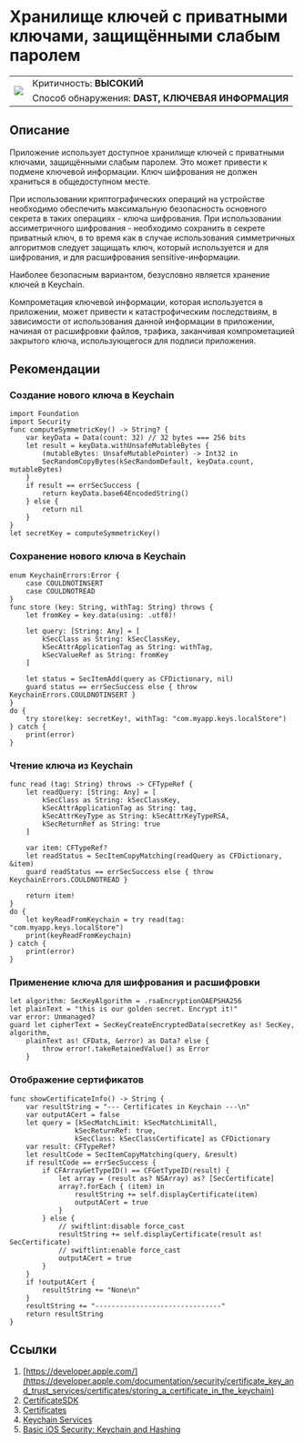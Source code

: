 # Хранилище ключей с приватными ключами, защищёнными слабым паролем

<table class='noborder'>
    <colgroup>
      <col/>
      <col/>
    </colgroup>
    <tbody>
      <tr>
        <td rowspan="2"><img src="../../../img/defekt_vysokij.png"/></td>
        <td>Критичность:<strong> ВЫСОКИЙ</strong></td>
      </tr>
      <tr>
        <td>Способ обнаружения:<strong> DAST, КЛЮЧЕВАЯ ИНФОРМАЦИЯ</strong></td>
      </tr>
    </tbody>
</table>


## Описание

Приложение использует доступное хранилище ключей с приватными ключами, защищёнными слабым паролем. Это может привести к подмене ключевой информации. Ключ шифрования не должен храниться в общедоступном месте.

При использовании криптографических операций на устройстве необходимо обеспечить максимальную безопасность основного секрета в таких операциях - ключа шифрования. При использовании ассиметричного шифрования - необходимо сохранить в секрете приватный ключ, в то время как в случае использования симметричных алгоритмов следует защищать ключ, который используется и для шифрования, и для расшифрования sensitive-информации. 

Наиболее безопасным вариантом, безусловно является хранение ключей в Keychain.

Компрометация ключевой информации, которая используется в приложении, может привести к катастрофическим последствиям, в зависимости от использования данной информации в приложении, начиная от расшифровки файлов, трафика, заканчивая компрометацией закрытого ключа, использующегося для подписи приложения.

## Рекомендации

### Создание нового ключа в Keychain

    import Foundation
    import Security
    func computeSymmetricKey() -> String? {
        var keyData = Data(count: 32) // 32 bytes === 256 bits
        let result = keyData.withUnsafeMutableBytes {
            (mutableBytes: UnsafeMutablePointer) -> Int32 in
            SecRandomCopyBytes(kSecRandomDefault, keyData.count, mutableBytes)
        }
        if result == errSecSuccess {
            return keyData.base64EncodedString()
        } else {
            return nil
        }
    }
    let secretKey = computeSymmetricKey()

### Сохранение нового ключа в Keychain

    enum KeychainErrors:Error {
        case COULDNOTINSERT
        case COULDNOTREAD
    }
    func store (key: String, withTag: String) throws {
        let fromKey = key.data(using: .utf8)!
        
        let query: [String: Any] = [
            kSecClass as String: kSecClassKey,
            kSecAttrApplicationTag as String: withTag,
            kSecValueRef as String: fromKey
        ]
        
        let status = SecItemAdd(query as CFDictionary, nil)
        guard status == errSecSuccess else { throw KeychainErrors.COULDNOTINSERT }
    }
    do {
        try store(key: secretKey!, withTag: "com.myapp.keys.localStore")
    } catch {
        print(error)
    }

### Чтение ключа из Keychain

    func read (tag: String) throws -> CFTypeRef {
        let readQuery: [String: Any] = [
            kSecClass as String: kSecClassKey,
            kSecAttrApplicationTag as String: tag,
            kSecAttrKeyType as String: kSecAttrKeyTypeRSA,
            kSecReturnRef as String: true
        ]
        
        var item: CFTypeRef?
        let readStatus = SecItemCopyMatching(readQuery as CFDictionary, &item)
        guard readStatus == errSecSuccess else { throw KeychainErrors.COULDNOTREAD }
        
        return item!
    }
    do {
        let keyReadFromKeychain = try read(tag: "com.myapp.keys.localStore")
        print(keyReadFromKeychain)
    } catch {
        print(error)
    }

### Применение ключа для шифрования и расшифровки

    let algorithm: SecKeyAlgorithm = .rsaEncryptionOAEPSHA256
    let plainText = "this is our golden secret. Encrypt it!"
    var error: Unmanaged?
    guard let cipherText = SecKeyCreateEncryptedData(secretKey as! SecKey, algorithm,
        plainText as! CFData, &error) as Data? else {
            throw error!.takeRetainedValue() as Error
        }

### Отображение сертификатов

    func showCertificateInfo() -> String {
        var resultString = "--- Certificates in Keychain ---\n"
        var outputACert = false
        let query = [kSecMatchLimit: kSecMatchLimitAll,
                    kSecReturnRef: true,
                    kSecClass: kSecClassCertificate] as CFDictionary
        var result: CFTypeRef?
        let resultCode = SecItemCopyMatching(query, &result)
        if resultCode == errSecSuccess {
            if CFArrayGetTypeID() == CFGetTypeID(result) {
                let array = (result as? NSArray) as? [SecCertificate]
                array?.forEach { (item) in
                    resultString += self.displayCertificate(item)
                    outputACert = true
                }
            } else {
                // swiftlint:disable force_cast
                resultString += self.displayCertificate(result as! SecCertificate)
                // swiftlint:enable force_cast
                outputACert = true
            }
        }
        if !outputACert {
            resultString += "None\n"
        }
        resultString += "-------------------------------"
        return resultString
    }

## Ссылки

1. [https://developer.apple.com/](https://developer.apple.com/documentation/security/certificate_key_and_trust_services/certificates/storing_a_certificate_in_the_keychain)
2. [CertificateSDK](https://github.com/jamf/CertificateSDK/blob/main/Certificate%20SDK%20Sample%20App/KeychainHandler.swift)
3. [Certificates](https://developer.apple.com/documentation/security/certificate_key_and_trust_services/certificates)
4. [Keychain Services](https://www.raywenderlich.com/9240-keychain-services-api-tutorial-for-passwords-in-swift)
5. [Basic iOS Security: Keychain and Hashing](https://www.raywenderlich.com/129-basic-ios-security-keychain-and-hashing)